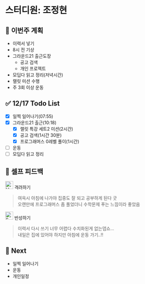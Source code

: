 # 스터디원: 조정현

## 🚀 이번주 계획

- 이력서 넣기
- 8시 전 기상
- 그라운드21 출근도장
  - 공고 검색
  - 개인 프로젝트
- 모딥다 읽고 정리(저녁시간)
- 랠릿 미션 수행
- 주 3회 이상 운동

## ✅ 12/17 Todo List

- [x] 일찍 일어나기(07:55)
- [x] 그라운드21 출근(10:18)
  - [x] 랠릿 특강 세트2 미션(2시간)
  - [x] 공고 검색(1시간 30분)
  - [x] 프로그래머스 0레벨 풀이(1시간)
- [ ] 운동
- [ ] 모딥다 읽고 정리

## 🎉 셀프 피드백

<img src="https://raw.githubusercontent.com/Tarikul-Islam-Anik/Animated-Fluent-Emojis/master/Emojis/Smilies/Hugging%20Face.png" alt="Hugging Face" width="25" height="25"> 격려하기</img>

> 여윽시 아침에 나가야 집중도 잘 되고 공부하게 된다 굿<br>
> 오랜만에 프로그래머스 좀 풀었더니 수학문제 푸는 느낌이라 좋았음<br>

<img src="https://raw.githubusercontent.com/Tarikul-Islam-Anik/Animated-Fluent-Emojis/master/Emojis/Smilies/Face%20with%20Monocle.png" alt="Face with Monocle" width="25" height="25"> 반성하기</img>

> 이력서 다시 쓰기 너무 어렵다 수치화된게 없는뎁쇼...<br>
> 내일은 집에 있어야 하지만 아침에 운동 가기..!!

## 🌱 Next

- 일찍 일어나기
- 운동
- 개인일정
